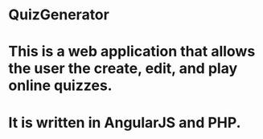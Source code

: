 # QuizGenerator
# This is a web application that allows the user the create, edit, and play online quizzes.
# It is written in AngularJS and PHP.
